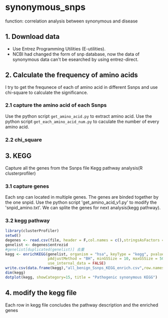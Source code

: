 synonymous_snps
=======
function: correlation analysis between synonymous and disease
## 1. Download data
* Use Entrez Programming Utilities (E-utilities).
* NCBI had changed the form of snp database, now the data of synonymous data can't be esearched by using entrez-direct. 
## 2. Calculate the frequency of amino acids
I try to get the frequnece of each of amino acid in different Ssnps and use chi-square to calculate the significance. 
### 2.1 capture the amino acid of each Ssnps
Use the python script `get_amino_acid.py` to extract amino acid. 
Use the python script `get_each_amino_acid_num.py` to caculate the number of every amino acid.
### 2.2 chi_square

## 3. KEGG 
Capture all the genes from the Ssnps file
Kegg pathway analysis(R clusterprofiler)
### 3.1 capture genes
Each snp can located in multiple genes. The genes are binded together by the one snpid.
Use the python script 'get_amino_acid_v1.py' to modify the 'snpid_amino.txt'. We can splite the genes for next analysis(kegg pathway).
### 3.2 kegg pathway
```R
library(clusterProfiler)
setwd()
degenes <- read.csv(file, header = F,col.names = c(),stringsAsFactors = F, sep = '\t')
genelist <- degenes$entrezid
#genelist[duplicated(genelist)] 去重
kegg <- enrichKEGG(genelist, organism = "hsa", keyType = "kegg", pvalueCutoff = 0.05,
                   pAdjustMethod = "BH", minGSSize = 10, maxGSSize = 500, qvalueCutoff = 0.2,
                   use_internal_data = FALSE)
write.csv(data.frame(kegg),"all_benign_Ssnps_KEGG_enrich.csv",row.names =F)
dim(kegg) 
dotplot(kegg, showCategory=15, title = "Pathogenic synonymous KEGG")
```
## 4. modify the kegg file
Each row in kegg file concludes the pathway description and the enriched genes

  


